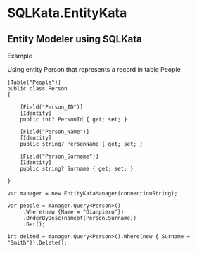 # SQLKata.EntityKata
## Entity Modeler using SQLKata

Example

Using entity Person that represents a record in table People
```
[Table("People")]
public class Person
{
    
    [Field("Person_ID")]
    [Identity]
    public int? PersonId { get; set; }
    
    [Field("Person_Name")]
    [Identity]
    public string? PersonName { get; set; }
    
    [Field("Person_Surname")]
    [Identity]
    public string? Surname { get; set; }
        
}

var manager = new EntityKataManager(connectionString);

var people = manager.Query<Person>()
     .Where(new {Name = "Gianpiero"})
     .OrderByDesc(nameof(Person.Surname))
     .Get();
     
int delted = manager.Query<Person>().Where(new { Surname = "Smith"}).Delete();
```
